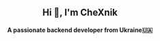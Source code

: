 <h2 align="center">Hi 👋, I'm CheXnik</h1>
<h4 align="center">A passionate backend developer from Ukraine🇺🇦</h3>

<img align="center" alt="" src="https://metrics.lecoq.io/CheXnik"></img>

